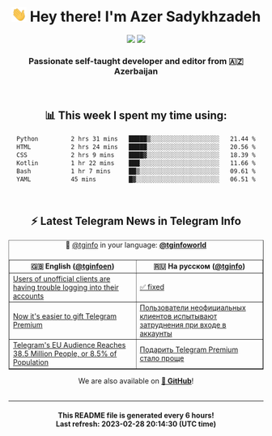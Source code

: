 <div align="center">
	<div>
		<h1>
      <img src="./assets/hi.gif" width="30px"> Hey there! I'm Azer Sadykhzadeh
    </h1>
    <img height="18" src="https://komarev.com/ghpvc/?username=sadykhzadeh&label=Views&color=2081c1&style=flat-square" />
		<a href="https://wakatime.com/@Azer"> <img height="18" src="https://wakatime.com/badge/user/f80ae27a-c328-426f-a381-bc84136e2dd6.svg" /> </a>
    <h3>
      Passionate self-taught developer and editor from 🇦🇿 Azerbaijan
    </h3>
  </div>
  <br>

<h2>📊 This week I spent my time using:</h2>

<!--START_SECTION:waka-->

```text
Python         2 hrs 31 mins   █████▒░░░░░░░░░░░░░░░░░░░   21.44 %
HTML           2 hrs 24 mins   █████░░░░░░░░░░░░░░░░░░░░   20.56 %
CSS            2 hrs 9 mins    ████▓░░░░░░░░░░░░░░░░░░░░   18.39 %
Kotlin         1 hr 22 mins    ███░░░░░░░░░░░░░░░░░░░░░░   11.66 %
Bash           1 hr 7 mins     ██▒░░░░░░░░░░░░░░░░░░░░░░   09.61 %
YAML           45 mins         █▓░░░░░░░░░░░░░░░░░░░░░░░   06.51 %
```

<!--END_SECTION:waka-->

<br>

<h2>⚡️ Latest Telegram News in Telegram Info</h2>
  <table border>
		<tr>
			<th width="50%">🇬🇧 English (<a href="https://t.me/tginfoen">@tginfoen</a>)</th>
			<th>🇷🇺 На русском (<a href="https://t.me/tginfo">@tginfo</a>)</th>
		</tr>
		<caption>🚩 <a href="https://t.me/tginfo">@tginfo</a> in your language: <a href="https://t.me/tginfoworld"><b>@tginfoworld</b></a><caption/>
  <tr><td><a href="https://t.me/tginfoen/1617">Users of unofficial clients are having trouble logging into their accounts</a></td>
    <td><a href="https://t.me/tginfo/3606">✅ fixed </a></td></tr><tr><td><a href="https://t.me/tginfoen/1616">Now it's easier to gift Telegram Premium</a></td>
    <td><a href="https://t.me/tginfo/3605">Пользователи неофициальных клиентов испытывают затруднения при входе в аккаунты</a></td></tr><tr><td><a href="https://t.me/tginfoen/1615">Telegram's EU Audience Reaches 38.5 Million People, or 8.5% of Population</a></td>
    <td><a href="https://t.me/tginfo/3604">Подарить Telegram Premium стало проще</a></td></tr>
</table>
We are also available on <a href="https://github.com/tginfo"><b>🐙 GitHub</b></a>!
</div>

<br>
<hr>
<h4 align="center">This README file is generated <b>every 6 hours</b>!</br>Last refresh: <b>2023-02-28 20:14:30 (UTC time)</b></h4>
